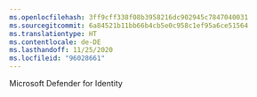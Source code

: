 ```yaml
---
ms.openlocfilehash: 3ff9cff338f08b3958216dc902945c7847040031
ms.sourcegitcommit: 6a84521b11bb66b4cb5e0c958c1ef95a6ce51564
ms.translationtype: HT
ms.contentlocale: de-DE
ms.lasthandoff: 11/25/2020
ms.locfileid: "96028661"
---
```

Microsoft Defender for Identity